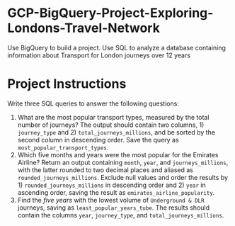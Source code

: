 # GCP-BigQuery-Project-Exploring-Londons-Travel-Network
Use BigQuery to build a project. Use SQL to analyze a database containing information about Transport for London journeys over 12 years

# Project Instructions

Write three SQL queries to answer the following questions:

1. What are the most popular transport types, measured by the total number of journeys? The output should contain two columns, 1) `journey_type` and 2) `total_journeys_millions`, and be sorted by the second column in descending order. Save the query as `most_popular_transport_types`.
2. Which five months and years were the most popular for the Emirates Airline? Return an output containing `month`, `year`, and `journeys_millions`, with the latter rounded to two decimal places and aliased as `rounded_journeys_millions`. Exclude null values and order the results by 1) `rounded_journeys_millions` in descending order and 2) `year` in ascending order, saving the result as `emirates_airline_popularity`.
3. Find the *five years* with the lowest volume of `Underground & DLR` journeys, saving as `least_popular_years_tube`. The results should contain the columns `year`, `journey_type`, and `total_journeys_millions`.
